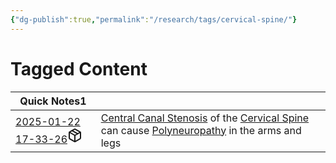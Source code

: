 ```yaml
---
{"dg-publish":true,"permalink":"/research/tags/cervical-spine/"}
---
```


# Tagged Content
<div><table class="dataview table-view-table"><thead class="table-view-thead"><tr class="table-view-tr-header"><th class="table-view-th"><span>Quick Notes</span><span class="dataview small-text">1</span></th><th class="table-view-th"><span></span></th></tr></thead><tbody class="table-view-tbody"><tr><td><span><a data-tooltip-position="top" aria-label="Research/Quick Notes/2025-01-22 17-33-26.md" data-href="Research/Quick Notes/2025-01-22 17-33-26.md" href="Research/Quick Notes/2025-01-22 17-33-26.md" class="internal-link" target="_blank" rel="noopener nofollow" fileclass-name="Research Links">2025-01-22 17-33-26</a><a class="metadata-menu fileclass-icon"><svg xmlns="http://www.w3.org/2000/svg" width="24" height="24" viewBox="0 0 24 24" fill="none" stroke="currentColor" stroke-width="2" stroke-linecap="round" stroke-linejoin="round" class="svg-icon lucide-package"><path d="m7.5 4.27 9 5.15"></path><path d="M21 8a2 2 0 0 0-1-1.73l-7-4a2 2 0 0 0-2 0l-7 4A2 2 0 0 0 3 8v8a2 2 0 0 0 1 1.73l7 4a2 2 0 0 0 2 0l7-4A2 2 0 0 0 21 16Z"></path><path d="m3.3 7 8.7 5 8.7-5"></path><path d="M12 22V12"></path></svg></a></span></td><td><span><a data-href="Central Canal Stenosis" href="Central Canal Stenosis" class="internal-link" target="_blank" rel="noopener nofollow">Central Canal Stenosis</a> of the <a data-href="Cervical Spine" href="Cervical Spine" class="internal-link" target="_blank" rel="noopener nofollow">Cervical Spine</a> can cause <a data-href="Polyneuropathy" href="Polyneuropathy" class="internal-link" target="_blank" rel="noopener nofollow">Polyneuropathy</a> in the arms and legs</span></td></tr></tbody></table></div>

